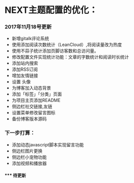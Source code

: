 # NEXT主题配置的优化：
  ###  2017年11月18号更新
  * 新增gitalk评论系统
  * 使用添加阅读次数统计（LeanCloud）,将阅读量改为热度
  * 使用不蒜子统计添加页脚访客数和总访问量。
  * 修改配置文件实现统计功能：文章的字数统计和阅读时长统计
  * 添加站内搜索 
  * 添加RSS订阅
  * 增加友情链接
  * 设置 头像
  * 为博客加入动态背景
  * 添加「标签」「分类」页面
  * 为项目主页添加README
  * 侧边栏社交链接,友链
  * 设置菜单修改留言图标
  * 备份博客版本源码
### 下一步打算：
  * 添加动态javascript脚本实现留言功能 
  * 侧边栏图片更换
  * 侧边栏小宠物功能
  * 添加视频和播放器
 ####  *** 待更新

